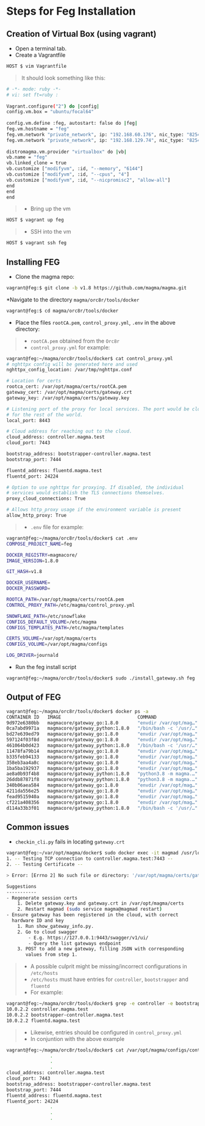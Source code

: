 # Steps for Feg Installation

## Creation of Virtual Box (using vagrant)
* Open a terminal tab.
* Create a Vagrantfile
```bash
HOST $ vim Vagrantfile
```
>It should look something like this:
```bash
# -*- mode: ruby -*-  
# vi: set ft=ruby :  
  
Vagrant.configure("2") do |config|  
config.vm.box = "ubuntu/focal64"  
  
config.vm.define :feg, autostart: false do |feg|  
feg.vm.hostname = "feg"  
feg.vm.network "private_network", ip: "192.168.60.176", nic_type: "82540EM"  
feg.vm.network "private_network", ip: "192.168.129.74", nic_type: "82540EM"  
  
distromagma.vm.provider "virtualbox" do |vb|  
vb.name = "feg"  
vb.linked_clone = true  
vb.customize ["modifyvm", :id, "--memory", "6144"]  
vb.customize ["modifyvm", :id, "--cpus", "4"]  
vb.customize ["modifyvm", :id, "--nicpromisc2", "allow-all"]  
end  
end  
end
```
>*  Bring up the vm
```bash
HOST $ vagrant up feg
```
>* SSH into the vm
```bash
HOST $ vagrant ssh feg
```

## Installing FEG

* Clone the magma repo:

```bash
vagrant@feg:$ git clone -b v1.8 https://github.com/magma/magma.git
```
*Navigate to the directory ```magma/orc8r/tools/docker```
```bash
vagrant@feg:$ cd magma/orc8r/tools/docker
```
* Place the files ```rootCA.pem```, ```control_proxy.yml```, ```.env```  in the above directory:
>* ```rootCA.pem``` obtained from the ```Orc8r```
>*  ```control_proxy.yml``` for example:
```bash
vagrant@feg:~/magma/orc8r/tools/docker$ cat control_proxy.yml
# nghttpx config will be generated here and used
nghttpx_config_location: /var/tmp/nghttpx.conf

# Location for certs
rootca_cert: /var/opt/magma/certs/rootCA.pem
gateway_cert: /var/opt/magma/certs/gateway.crt
gateway_key: /var/opt/magma/certs/gateway.key

# Listening port of the proxy for local services. The port would be closed
# for the rest of the world.
local_port: 8443

# Cloud address for reaching out to the cloud.
cloud_address: controller.magma.test
cloud_port: 7443

bootstrap_address: bootstrapper-controller.magma.test
bootstrap_port: 7444

fluentd_address: fluentd.magma.test
fluentd_port: 24224

# Option to use nghttpx for proxying. If disabled, the individual
# services would establish the TLS connections themselves.
proxy_cloud_connections: True

# Allows http_proxy usage if the environment variable is present
allow_http_proxy: True
```

>* ```.env``` file for example:

```bash
vagrant@feg:~/magma/orc8r/tools/docker$ cat .env
COMPOSE_PROJECT_NAME=feg

DOCKER_REGISTRY=magmacore/
IMAGE_VERSION=1.8.0

GIT_HASH=v1.8

DOCKER_USERNAME=
DOCKER_PASSWORD=

ROOTCA_PATH=/var/opt/magma/certs/rootCA.pem
CONTROL_PROXY_PATH=/etc/magma/control_proxy.yml

SNOWFLAKE_PATH=/etc/snowflake
CONFIGS_DEFAULT_VOLUME=/etc/magma
CONFIGS_TEMPLATES_PATH=/etc/magma/templates

CERTS_VOLUME=/var/opt/magma/certs
CONFIGS_VOLUME=/var/opt/magma/configs

LOG_DRIVER=journald
```
* Run the feg install script
```bash
vagrant@feg:~/magma/orc8r/tools/docker$ sudo ./install_gateway.sh feg
```


## Output of FEG
```bash
vagrant@feg:~/magma/orc8r/tools/docker$ docker ps -a
CONTAINER ID   IMAGE                            COMMAND                  CREATED       STATUS                 PORTS     NAMES
9d972e6380bb   magmacore/gateway_go:1.8.0       "envdir /var/opt/mag…"   2 hours ago   Up 2 hours                       aaa_server
0ca7abd9971a   magmacore/gateway_python:1.8.0   "/bin/bash -c '/usr/…"   2 hours ago   Up 2 hours                       control_proxy
bd27e639ed79   magmacore/gateway_go:1.8.0       "envdir /var/opt/mag…"   2 hours ago   Up 2 hours                       health
597124f03f8d   magmacore/gateway_go:1.8.0       "envdir /var/opt/mag…"   2 hours ago   Up 2 hours                       session_proxy
461064b0d423   magmacore/gateway_python:1.8.0   "/bin/bash -c '/usr/…"   2 hours ago   Up 2 hours                       redis
11478fa79b14   magmacore/gateway_go:1.8.0       "envdir /var/opt/mag…"   2 hours ago   Up 2 hours                       eap_aka
b335feb94133   magmacore/gateway_go:1.8.0       "envdir /var/opt/mag…"   2 hours ago   Up 2 hours                       s8_proxy
358eb3aa4a8c   magmacore/gateway_go:1.8.0       "envdir /var/opt/mag…"   2 hours ago   Up 2 hours                       csfb
1ba5ba192937   magmacore/gateway_go:1.8.0       "envdir /var/opt/mag…"   2 hours ago   Up 2 hours                       swx_proxy
ae8a0b93f4b8   magmacore/gateway_python:1.8.0   "python3.8 -m magma.…"   2 hours ago   Up 2 hours                       eventd
26ddb87871f8   magmacore/gateway_python:1.8.0   "python3.8 -m magma.…"   2 hours ago   Up 2 hours                       magmad
340b06aea584   magmacore/gateway_go:1.8.0       "envdir /var/opt/mag…"   2 hours ago   Up 2 hours                       radiusd
4211da556e25   magmacore/gateway_go:1.8.0       "envdir /var/opt/mag…"   2 hours ago   Up 2 hours                       eap_sim
fead9515940a   magmacore/gateway_go:1.8.0       "envdir /var/opt/mag…"   2 hours ago   Up 2 hours                       feg_hello
cf221a408356   magmacore/gateway_go:1.8.0       "envdir /var/opt/mag…"   2 hours ago   Up 2 hours                       s6a_proxy
d114a33b3f01   magmacore/gateway_python:1.8.0   "/bin/bash -c '/usr/…"   2 hours ago   Up 2 hours (healthy)             td-agent-bit
```
## Common issues
* `checkin_cli.py` fails in locating `gateway.crt`
```bash
vagrant@feg:~/var/opt/magma/docker$ sudo docker exec -it magmad /usr/local/bin/checkin_cli.py
1. -- Testing TCP connection to controller.magma.test:7443 -- 
2. -- Testing Certificate -- 

> Error: [Errno 2] No such file or directory: '/var/opt/magma/certs/gateway.crt'

Suggestions
-----------
- Regenerate session certs
    1. Delete gateway.key and gateway.crt in /var/opt/magma/certs
    2. Restart magmad (sudo service magma@magmad restart)
- Ensure gateway has been registered in the cloud, with correct
  hardware ID and key
    1. Run show_gateway_info.py.
    2. Go to cloud swagger
        - E.g. https://127.0.0.1:9443/swagger/v1/ui/
        - Query the list gateways endpoint
    3. POST to add a new gateway, filling JSON with corresponding
       values from step 1.
```
> * A possible culprit might be missing/incorrect configurations in `/etc/hosts`
> * `/etc/hosts` must have entries for `controller`, `bootstrapper` and `fluentd`
> * For example:
```bash
vagrant@feg:~/magma/orc8r/tools/docker$ grep -e controller -e bootstrapper -e fluentd /etc/hosts
10.0.2.2 controller.magma.test
10.0.2.2 bootstrapper-controller.magma.test
10.0.2.2 fluentd.magma.test
```
> * Likewise, entries should be configured in `control_proxy.yml`
> * In conjuntion with the above example
```bash
vagrant@feg:~/magma/orc8r/tools/docker$ cat /var/opt/magma/configs/control_proxy.yml
                .
                .
                .
cloud_address: controller.magma.test
cloud_port: 7443
bootstrap_address: bootstrapper-controller.magma.test
bootstrap_port: 7444
fluentd_address: fluentd.magma.test
fluentd_port: 24224
                .
                .
                .
```
